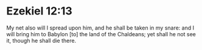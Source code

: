 # Ezekiel 12:13

My net also will I spread upon him, and he shall be taken in my snare: and I will bring him to Babylon [to] the land of the Chaldeans; yet shall he not see it, though he shall die there.